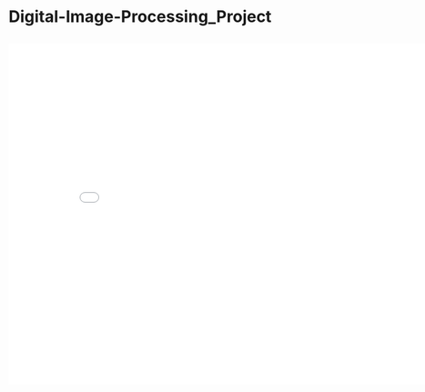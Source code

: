 # Digital-Image-Processing_Project
## 

<center><embed src="/pdf/mou.pdf" width="850" height="600"></center>

